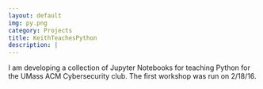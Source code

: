 ```yaml
---
layout: default
img: py.png
category: Projects
title: KeithTeachesPython
description: |
---
```

  I am developing a collection of Jupyter Notebooks for teaching Python for the UMass ACM Cybersecurity club. The first workshop was run on 2/18/16. 